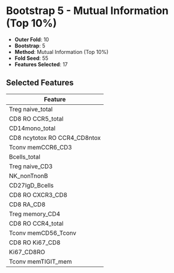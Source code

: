 # Bootstrap 5 - Mutual Information (Top 10%)

- **Outer Fold**: 10
- **Bootstrap**: 5
- **Method**: Mutual Information (Top 10%)
- **Fold Seed**: 55
- **Features Selected**: 17

## Selected Features

| Feature |
|---------|
| Treg naive_total |
| CD8 RO CCR5_total |
| CD14mono_total |
| CD8 ncytotox RO CCR4_CD8ntox |
| Tconv memCCR6_CD3 |
| Bcells_total |
| Treg naive_CD3 |
| NK_nonTnonB |
| CD27IgD_Bcells |
| CD8 RO CXCR3_CD8 |
| CD8 RA_CD8 |
| Treg memory_CD4 |
| CD8 RO CCR4_total |
| Tconv memCD56_Tconv |
| CD8 RO Ki67_CD8 |
| Ki67_CD8RO |
| Tconv memTIGIT_mem |
